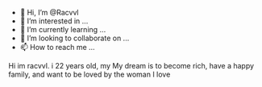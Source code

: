 - 👋 Hi, I’m @Racvvl
- 👀 I’m interested in ...
- 🌱 I’m currently learning ...
- 💞️ I’m looking to collaborate on ...
- 📫 How to reach me ...

<!---
Racvvl/Racvvl is a ✨ special ✨ repository because its `README.md` (this file) appears on your GitHub profile.
You can click the Preview link to take a look at your changes.
--->
Hi im racvvl. i 22 years old, my My dream is to become rich, have a happy family, and want to be loved by the woman I love
